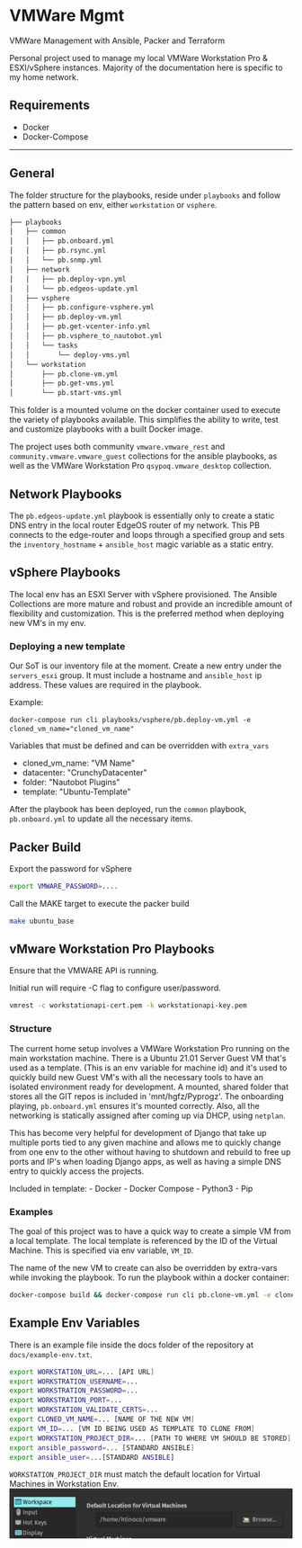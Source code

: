 # VMWare Mgmt

VMWare Management with Ansible, Packer and Terraform

Personal project used to manage my local VMWare Workstation Pro & ESXI/vSphere instances. Majority of the documentation here is specific to my home network.

## Requirements

- Docker
- Docker-Compose

---
## General
The folder structure for the playbooks, reside under `playbooks` and follow the pattern based on env, either `workstation` or `vsphere`.

```bash
├── playbooks
│   ├── common
│   │   ├── pb.onboard.yml
│   │   ├── pb.rsync.yml
│   │   └── pb.snmp.yml
│   ├── network
│   │   ├── pb.deploy-vpn.yml
│   │   └── pb.edgeos-update.yml
│   ├── vsphere
│   │   ├── pb.configure-vsphere.yml
│   │   ├── pb.deploy-vm.yml
│   │   ├── pb.get-vcenter-info.yml
│   │   ├── pb.vsphere_to_nautobot.yml
│   │   └── tasks
│   │       └── deploy-vms.yml
│   └── workstation
│       ├── pb.clone-vm.yml
│       ├── pb.get-vms.yml
│       └── pb.start-vms.yml
```

This folder is a mounted volume on the docker container used to execute the variety of playbooks available. This simplifies the ability to write, test and customize playbooks with a built Docker image.

The project uses both community `vmware.vmware_rest` and `community.vmware.vmware_guest` collections for the ansible playbooks, as well as the VMWare Workstation Pro `qsypoq.vmware_desktop` collection.

## Network Playbooks

The `pb.edgeos-update.yml` playbook is essentially only to create a static DNS entry in the local router EdgeOS router of my network.
This PB connects to the edge-router and loops through a specified group and sets the `inventory_hostname` + `ansible_host` magic variable as a static entry.

## vSphere Playbooks
The local env has an ESXI Server with vSphere provisioned. The Ansible Collections are more mature and robust and provide an incredible amount of flexibility and customization. This is the preferred method when deploying new VM's in my env.

### Deploying a new template

Our SoT is our inventory file at the moment. Create a new entry under the `servers_esxi` group. It must include a hostname and `ansible_host` ip address. These values are required in the playbook.

Example:
```
docker-compose run cli playbooks/vsphere/pb.deploy-vm.yml -e cloned_vm_name="cloned_vm_name"
```

Variables that must be defined and can be overridden with `extra_vars`
- cloned_vm_name: "VM Name"
- datacenter: "CrunchyDatacenter"
- folder: "Nautobot Plugins"
- template: "Ubuntu-Template"

After the playbook has been deployed, run the `common` playbook, `pb.onboard.yml` to update all the necessary items.

## Packer Build

Export the password for vSphere

```bash
export VMWARE_PASSWORD=....
```

Call the MAKE target to execute the packer build

```bash
make ubuntu_base
```

## vMware Workstation Pro Playbooks
Ensure that the VMWARE API is running.

Initial run will require -C flag to configure user/password.

```bash
vmrest -c workstationapi-cert.pem -k workstationapi-key.pem
```

### Structure

The current home setup involves a VMWare Workstation Pro running on the main workstation machine. There is a Ubuntu 21.01 Server Guest VM that's used as a template. (This is an env variable for machine id) and it's used to quickly build new Guest VM's with all the necessary tools to have an isolated environment ready for development. A mounted, shared folder that stores all the GIT repos is included in 'mnt/hgfz/Pyprogz'. The onboarding playing, `pb.onboard.yml` ensures it's mounted correctly. Also, all the networking is statically assigned after coming up via DHCP, using `netplan`.

This has become very helpful for development of Django that take up multiple ports tied to any given machine and allows me to quickly change from one env to the other without having to shutdown and rebuild to free up ports and IP's when loading Django apps, as well as having a simple DNS entry to quickly access the projects.

Included in template:
    - Docker
    - Docker Compose
    - Python3
    - Pip
    

### Examples

The goal of this project was to have a quick way to create a simple VM from a local template. The local template is referenced by the ID of the Virtual Machine. This is specified via env variable, `VM_ID`.

The name of the new VM to create can also be overridden by extra-vars while invoking the playbook.
To run the playbook within a docker container:

```bash
docker-compose build && docker-compose run cli pb.clone-vm.yml -e cloned_vm_name="name of new cloned vm"
```

## Example Env Variables
There is an example file inside the docs folder of the repository at `docs/example-env.txt`.

```bash
export WORKSTATION_URL=... [API URL]
export WORKSTRATION_USERNAME=...
export WORKSTRATION_PASSWORD=...
export WORKSTRATION_PORT=...
export WORKSTATION_VALIDATE_CERTS=...
export CLONED_VM_NAME=... [NAME OF THE NEW VM]
export VM_ID=... [VM ID BEING USED AS TEMPLATE TO CLONE FROM]
export WORKSTATION_PROJECT_DIR=... [PATH TO WHERE VM SHOULD BE STORED]
export ansible_password=... [STANDARD ANSIBLE]
export ansible_user=...[STANDARD ANSIBLE]
```

`WORKSTATION_PROJECT_DIR` must match the default location for Virtual Machines in Workstation Env.
![VM Location](docs/default_location.png)
